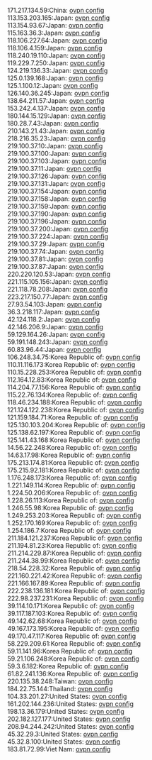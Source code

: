 171.217.134.59:China: [ovpn config](vpn/171_217_134_59.ovpn)  
113.153.203.165:Japan: [ovpn config](vpn/113_153_203_165.ovpn)  
113.154.93.67:Japan: [ovpn config](vpn/113_154_93_67.ovpn)  
115.163.36.3:Japan: [ovpn config](vpn/115_163_36_3.ovpn)  
118.106.227.64:Japan: [ovpn config](vpn/118_106_227_64.ovpn)  
118.106.4.159:Japan: [ovpn config](vpn/118_106_4_159.ovpn)  
118.240.19.110:Japan: [ovpn config](vpn/118_240_19_110.ovpn)  
119.229.7.250:Japan: [ovpn config](vpn/119_229_7_250.ovpn)  
124.219.136.33:Japan: [ovpn config](vpn/124_219_136_33.ovpn)  
125.0.139.168:Japan: [ovpn config](vpn/125_0_139_168.ovpn)  
125.1.100.12:Japan: [ovpn config](vpn/125_1_100_12.ovpn)  
126.140.36.245:Japan: [ovpn config](vpn/126_140_36_245.ovpn)  
138.64.211.57:Japan: [ovpn config](vpn/138_64_211_57.ovpn)  
153.242.4.137:Japan: [ovpn config](vpn/153_242_4_137.ovpn)  
180.144.15.129:Japan: [ovpn config](vpn/180_144_15_129.ovpn)  
180.28.7.43:Japan: [ovpn config](vpn/180_28_7_43.ovpn)  
210.143.21.43:Japan: [ovpn config](vpn/210_143_21_43.ovpn)  
218.216.35.23:Japan: [ovpn config](vpn/218_216_35_23.ovpn)  
219.100.37.10:Japan: [ovpn config](vpn/219_100_37_10.ovpn)  
219.100.37.100:Japan: [ovpn config](vpn/219_100_37_100.ovpn)  
219.100.37.103:Japan: [ovpn config](vpn/219_100_37_103.ovpn)  
219.100.37.11:Japan: [ovpn config](vpn/219_100_37_11.ovpn)  
219.100.37.126:Japan: [ovpn config](vpn/219_100_37_126.ovpn)  
219.100.37.131:Japan: [ovpn config](vpn/219_100_37_131.ovpn)  
219.100.37.154:Japan: [ovpn config](vpn/219_100_37_154.ovpn)  
219.100.37.158:Japan: [ovpn config](vpn/219_100_37_158.ovpn)  
219.100.37.159:Japan: [ovpn config](vpn/219_100_37_159.ovpn)  
219.100.37.190:Japan: [ovpn config](vpn/219_100_37_190.ovpn)  
219.100.37.196:Japan: [ovpn config](vpn/219_100_37_196.ovpn)  
219.100.37.200:Japan: [ovpn config](vpn/219_100_37_200.ovpn)  
219.100.37.224:Japan: [ovpn config](vpn/219_100_37_224.ovpn)  
219.100.37.29:Japan: [ovpn config](vpn/219_100_37_29.ovpn)  
219.100.37.74:Japan: [ovpn config](vpn/219_100_37_74.ovpn)  
219.100.37.81:Japan: [ovpn config](vpn/219_100_37_81.ovpn)  
219.100.37.87:Japan: [ovpn config](vpn/219_100_37_87.ovpn)  
220.220.120.53:Japan: [ovpn config](vpn/220_220_120_53.ovpn)  
221.115.105.156:Japan: [ovpn config](vpn/221_115_105_156.ovpn)  
221.118.78.208:Japan: [ovpn config](vpn/221_118_78_208.ovpn)  
223.217.150.77:Japan: [ovpn config](vpn/223_217_150_77.ovpn)  
27.93.54.103:Japan: [ovpn config](vpn/27_93_54_103.ovpn)  
36.3.218.117:Japan: [ovpn config](vpn/36_3_218_117.ovpn)  
42.124.118.2:Japan: [ovpn config](vpn/42_124_118_2.ovpn)  
42.146.206.9:Japan: [ovpn config](vpn/42_146_206_9.ovpn)  
59.129.164.26:Japan: [ovpn config](vpn/59_129_164_26.ovpn)  
59.191.148.243:Japan: [ovpn config](vpn/59_191_148_243.ovpn)  
60.83.96.44:Japan: [ovpn config](vpn/60_83_96_44.ovpn)  
106.248.34.75:Korea Republic of: [ovpn config](vpn/106_248_34_75.ovpn)  
110.11.116.173:Korea Republic of: [ovpn config](vpn/110_11_116_173.ovpn)  
110.15.228.253:Korea Republic of: [ovpn config](vpn/110_15_228_253.ovpn)  
112.164.12.83:Korea Republic of: [ovpn config](vpn/112_164_12_83.ovpn)  
114.204.77.156:Korea Republic of: [ovpn config](vpn/114_204_77_156.ovpn)  
115.22.76.134:Korea Republic of: [ovpn config](vpn/115_22_76_134.ovpn)  
118.46.234.188:Korea Republic of: [ovpn config](vpn/118_46_234_188.ovpn)  
121.124.122.238:Korea Republic of: [ovpn config](vpn/121_124_122_238.ovpn)  
121.159.184.71:Korea Republic of: [ovpn config](vpn/121_159_184_71.ovpn)  
125.130.103.204:Korea Republic of: [ovpn config](vpn/125_130_103_204.ovpn)  
125.138.62.197:Korea Republic of: [ovpn config](vpn/125_138_62_197.ovpn)  
125.141.43.168:Korea Republic of: [ovpn config](vpn/125_141_43_168.ovpn)  
14.56.22.248:Korea Republic of: [ovpn config](vpn/14_56_22_248.ovpn)  
14.63.17.98:Korea Republic of: [ovpn config](vpn/14_63_17_98.ovpn)  
175.213.174.81:Korea Republic of: [ovpn config](vpn/175_213_174_81.ovpn)  
175.215.92.181:Korea Republic of: [ovpn config](vpn/175_215_92_181.ovpn)  
1.176.248.173:Korea Republic of: [ovpn config](vpn/1_176_248_173.ovpn)  
1.221.149.114:Korea Republic of: [ovpn config](vpn/1_221_149_114.ovpn)  
1.224.50.206:Korea Republic of: [ovpn config](vpn/1_224_50_206.ovpn)  
1.228.26.113:Korea Republic of: [ovpn config](vpn/1_228_26_113.ovpn)  
1.246.55.98:Korea Republic of: [ovpn config](vpn/1_246_55_98.ovpn)  
1.249.253.203:Korea Republic of: [ovpn config](vpn/1_249_253_203.ovpn)  
1.252.170.169:Korea Republic of: [ovpn config](vpn/1_252_170_169.ovpn)  
1.254.186.7:Korea Republic of: [ovpn config](vpn/1_254_186_7.ovpn)  
211.184.121.237:Korea Republic of: [ovpn config](vpn/211_184_121_237.ovpn)  
211.194.81.23:Korea Republic of: [ovpn config](vpn/211_194_81_23.ovpn)  
211.214.229.87:Korea Republic of: [ovpn config](vpn/211_214_229_87.ovpn)  
211.244.38.99:Korea Republic of: [ovpn config](vpn/211_244_38_99.ovpn)  
218.54.228.32:Korea Republic of: [ovpn config](vpn/218_54_228_32.ovpn)  
221.160.221.42:Korea Republic of: [ovpn config](vpn/221_160_221_42.ovpn)  
221.166.167.89:Korea Republic of: [ovpn config](vpn/221_166_167_89.ovpn)  
222.238.136.181:Korea Republic of: [ovpn config](vpn/222_238_136_181.ovpn)  
222.98.237.231:Korea Republic of: [ovpn config](vpn/222_98_237_231.ovpn)  
39.114.10.171:Korea Republic of: [ovpn config](vpn/39_114_10_171.ovpn)  
39.117.187.103:Korea Republic of: [ovpn config](vpn/39_117_187_103.ovpn)  
49.142.62.68:Korea Republic of: [ovpn config](vpn/49_142_62_68.ovpn)  
49.167.173.195:Korea Republic of: [ovpn config](vpn/49_167_173_195.ovpn)  
49.170.47.117:Korea Republic of: [ovpn config](vpn/49_170_47_117.ovpn)  
58.229.209.61:Korea Republic of: [ovpn config](vpn/58_229_209_61.ovpn)  
59.11.141.96:Korea Republic of: [ovpn config](vpn/59_11_141_96.ovpn)  
59.21.106.248:Korea Republic of: [ovpn config](vpn/59_21_106_248.ovpn)  
59.3.6.182:Korea Republic of: [ovpn config](vpn/59_3_6_182.ovpn)  
61.82.241.136:Korea Republic of: [ovpn config](vpn/61_82_241_136.ovpn)  
220.135.38.248:Taiwan: [ovpn config](vpn/220_135_38_248.ovpn)  
184.22.75.144:Thailand: [ovpn config](vpn/184_22_75_144.ovpn)  
104.33.201.27:United States: [ovpn config](vpn/104_33_201_27.ovpn)  
161.202.144.236:United States: [ovpn config](vpn/161_202_144_236.ovpn)  
198.13.36.179:United States: [ovpn config](vpn/198_13_36_179.ovpn)  
202.182.127.177:United States: [ovpn config](vpn/202_182_127_177.ovpn)  
208.94.244.242:United States: [ovpn config](vpn/208_94_244_242.ovpn)  
45.32.29.3:United States: [ovpn config](vpn/45_32_29_3.ovpn)  
45.32.8.100:United States: [ovpn config](vpn/45_32_8_100.ovpn)  
183.81.72.99:Viet Nam: [ovpn config](vpn/183_81_72_99.ovpn)  
